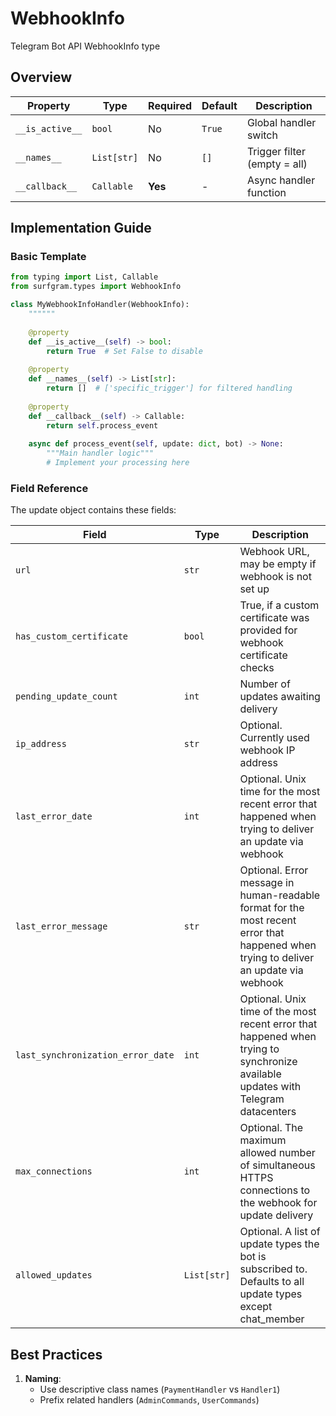 # WebhookInfo

Telegram Bot API WebhookInfo type

## Overview

| Property        | Type               | Required | Default | Description                              |
|-----------------|--------------------|----------|---------|------------------------------------------|
| `__is_active__` | `bool`             | No       | `True`  | Global handler switch                   |
| `__names__`     | `List[str]`        | No       | `[]`    | Trigger filter (empty = all)            |
| `__callback__`  | `Callable`         | **Yes**  | -       | Async handler function                  |

## Implementation Guide

### Basic Template

```python
from typing import List, Callable
from surfgram.types import WebhookInfo

class MyWebhookInfoHandler(WebhookInfo):
    """"""
    
    @property
    def __is_active__(self) -> bool:
        return True  # Set False to disable
        
    @property
    def __names__(self) -> List[str]:
        return []  # ['specific_trigger'] for filtered handling
        
    @property
    def __callback__(self) -> Callable:
        return self.process_event
        
    async def process_event(self, update: dict, bot) -> None:
        """Main handler logic"""
        # Implement your processing here
```

### Field Reference

The update object contains these fields:

| Field          | Type              | Description                     |
|----------------|-------------------|---------------------------------|
| `url` | `str` | Webhook URL, may be empty if webhook is not set up |
| `has_custom_certificate` | `bool` | True, if a custom certificate was provided for webhook certificate checks |
| `pending_update_count` | `int` | Number of updates awaiting delivery |
| `ip_address` | `str` | Optional. Currently used webhook IP address |
| `last_error_date` | `int` | Optional. Unix time for the most recent error that happened when trying to deliver an update via webhook |
| `last_error_message` | `str` | Optional. Error message in human-readable format for the most recent error that happened when trying to deliver an update via webhook |
| `last_synchronization_error_date` | `int` | Optional. Unix time of the most recent error that happened when trying to synchronize available updates with Telegram datacenters |
| `max_connections` | `int` | Optional. The maximum allowed number of simultaneous HTTPS connections to the webhook for update delivery |
| `allowed_updates` | `List[str]` | Optional. A list of update types the bot is subscribed to. Defaults to all update types except chat_member |

## Best Practices

1. **Naming**: 
   - Use descriptive class names (`PaymentHandler` vs `Handler1`)
   - Prefix related handlers (`AdminCommands`, `UserCommands`)
